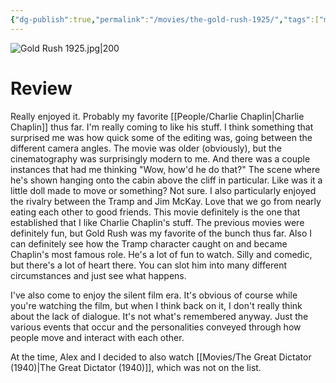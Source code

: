 ```yaml
---
{"dg-publish":true,"permalink":"/movies/the-gold-rush-1925/","tags":["movies"],"created":"2024-03-21","updated":"2025-03-13"}
---
```



![Gold Rush 1925.jpg|200](/img/user/_sys/Attachments/Gold%20Rush%201925.jpg)

# Review

Really enjoyed it. Probably my favorite [[People/Charlie Chaplin\|Charlie Chaplin]] thus far. I'm really coming to like his stuff. I think something that surprised me was how quick some of the editing was, going between the different camera angles. The movie was older (obviously), but the cinematography was surprisingly modern to me. And there was a couple instances that had me thinking "Wow, how'd he do that?" The scene where he's shown hanging onto the cabin above the cliff in particular. Like was it a little doll made to move or something? Not sure. I also particularly enjoyed the rivalry between the Tramp and Jim McKay. Love that we go from nearly eating each other to good friends. This movie definitely is the one that established that I like Charlie Chaplin's stuff. The previous movies were definitely fun, but Gold Rush was my favorite of the bunch thus far. Also I can definitely see how the Tramp character caught on and became Chaplin's most famous role. He's a lot of fun to watch. Silly and comedic, but there's a lot of heart there. You can slot him into many different circumstances and just see what happens.

I've also come to enjoy the silent film era. It's obvious of course while you're watching the film, but when I think back on it, I don't really think about the lack of dialogue. It's not what's remembered anyway. Just the various events that occur and the personalities conveyed through how people move and interact with each other.

At the time, Alex and I decided to also watch [[Movies/The Great Dictator (1940)\|The Great Dictator (1940)]], which was not on the list.
